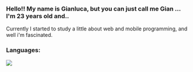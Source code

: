 <h3> Hello!! My name is Gianluca, but you can just call me Gian ... I'm 23 years old and..</h3>

<p>Currently I started to study a little about web and mobile programming, and well i'm fascinated.</p>

<h3>Languages:</h3>

<div>
  <img src="https://cdn.jsdelivr.net/gh/devicons/devicon/icons/csharp/csharp-original.svg" /> 
 </div>
